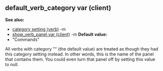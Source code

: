 ## default_verb_category var (client)
**See also:**
*   [category setting (verb)](/ref/verb/set/category.md) -m
*   [show_verb_panel var (client)](/ref/client/var/show_verb_panel.md) -m<!-- -->
**Default value:**
*   \"Commands\"


All verbs with category \"\" (the default value) are treated as
though they had this category setting instead. In other words, this is
the name of the panel that contains them. You could even turn that panel
off by setting this value to null.